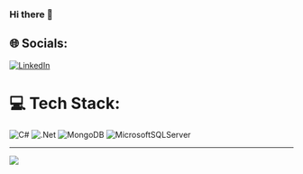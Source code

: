 ### Hi there 👋

## 🌐 Socials:
[![LinkedIn](https://img.shields.io/badge/LinkedIn-%230077B5.svg?logo=linkedin&logoColor=white)](https://linkedin.com/in/www.linkedin.com/in/mehmetcankalabas) 

# 💻 Tech Stack:
![C#](https://img.shields.io/badge/c%23-%23239120.svg?style=plastic&logo=c-sharp&logoColor=white) ![.Net](https://img.shields.io/badge/.NET-5C2D91?style=plastic&logo=.net&logoColor=white) ![MongoDB](https://img.shields.io/badge/MongoDB-%234ea94b.svg?style=plastic&logo=mongodb&logoColor=white) ![MicrosoftSQLServer](https://img.shields.io/badge/Microsoft%20SQL%20Sever-CC2927?style=plastic&logo=microsoft%20sql%20server&logoColor=white)

---
[![](https://visitcount.itsvg.in/api?id=MehmetCanKalabas&icon=2&color=0)](https://visitcount.itsvg.in)

<!-- Proudly created with GPRM ( https://gprm.itsvg.in ) -->
<!--
**MehmetCanKalabas/MehmetCanKalabas** is a ✨ _special_ ✨ repository because its `README.md` (this file) appears on your GitHub profile.

Here are some ideas to get you started:

- 🔭 I’m currently working on ...
- 🌱 I’m currently learning ...
